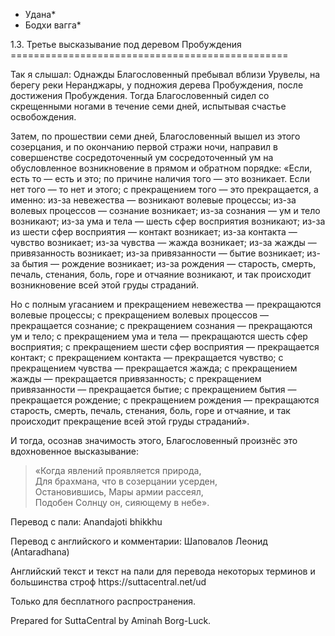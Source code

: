 * Удана*
* Бодхи вагга*

1\.3\. Третье высказывание под деревом Пробуждения
\=\=\=\=\=\=\=\=\=\=\=\=\=\=\=\=\=\=\=\=\=\=\=\=\=\=\=\=\=\=\=\=\=\=\=\=\=\=\=\=\=\=\=\=\=\=\=\=

Так я слышал: Однажды Благословенный пребывал вблизи Урувелы, на берегу реки Неранджары, у подножия дерева Пробуждения, после достижения Пробуждения\. Тогда Благословенный сидел со скрещенными ногами в течение семи дней, испытывая счастье освобождения\.

Затем, по прошествии семи дней, Благословенный вышел из этого созерцания, и по окончанию первой стражи ночи, направил в совершенстве сосредоточенный ум сосредоточенный ум на обусловленное возникновение в прямом и обратном порядке: «Если, есть то — есть и это; по причине наличия того — это возникает\. Если нет того — то нет и этого; с прекращением того — это прекращается, а именно: из\-за невежества — возникают волевые процессы; из\-за волевых процессов — сознание возникает; из\-за сознания — ум и тело возникают; из\-за ума и тела — шесть сфер восприятия возникают; из\-за из шести сфер восприятия — контакт возникает; из\-за контакта — чувство возникает; из\-за чувства — жажда возникает; из\-за жажды — привязанность возникает; из\-за привязанности — бытие возникает; из\-за бытия — рождение возникает; из\-за рождения — старость, смерть, печаль, стенания, боль, горе и отчаяние возникают, и так происходит возникновение всей этой груды страданий\.

Но с полным угасанием и прекращением невежества — прекращаются волевые процессы; с прекращением волевых процессов — прекращается сознание; с прекращением сознания — прекращаются ум и тело; с прекращением ума и тела — прекращаются шесть сфер восприятия; с прекращением шести сфер восприятия — прекращается контакт; с прекращением контакта — прекращается чувство; с прекращением чувства — прекращается жажда; с прекращением жажды — прекращается привязанность; с прекращением привязанности — прекращается бытие; с прекращением бытия — прекращается рождение; с прекращением рождения — прекращаются старость, смерть, печаль, стенания, боль, горе и отчаяние, и так происходит прекращение всей этой груды страданий»\.

И тогда, осознав значимость этого, Благословенный произнёс это вдохновенное высказывание:

> «Когда явлений проявляется природа,  
> Для брахмана, что в созерцании усерден,  
> Остановившись, Мары армии рассеял,  
> Подобен Солнцу он, сияющему в небе»\.

Перевод с пали: Anandajoti bhikkhu

Перевод с английского и комментарии: Шаповалов Леонид \(Antaradhana\)

Английский текст и текст на пали для перевода некоторых терминов и большинства строф https://suttacentral\.net/ud

  

Только для бесплатного распространения\.

  

Prepared for SuttaCentral by Aminah Borg\-Luck\.